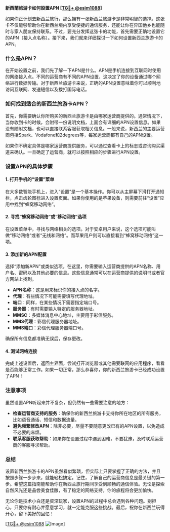 **新西蘭旅游卡如何設置APN [[TG💪+ @esim1088](https://t.me/s/esim1088)]**

如果你正计划去新西兰旅行，那么拥有一张新西兰旅游卡是非常明智的选择。这张卡不仅能够帮助你在新西兰境内享受便捷的通信服务，还能让你在异国他乡也能随时与家人朋友保持联系。不过，要充分发挥这张卡的功能，首先需要正确地设置它的APN（接入点名称）。接下来，我们就来详细探讨一下如何设置新西兰旅游卡的APN。

### 什么是APN？

在开始设置之前，我们先了解一下APN是什么。APN是手机连接到互联网时使用的网络接入点。不同的运营商有不同的APN设置，这决定了你的设备通过哪个网络进行数据传输。对于新西兰旅游卡来说，正确的APN设置意味着你可以顺利地访问互联网、发送短信以及拨打国际电话。

### 如何找到适合的新西兰旅游卡APN？

首先，你需要确认你所购买的新西兰旅游卡是由哪家运营商提供的。通常情况下，当你收到卡的时候，会附带一份说明文档，上面会有详细的APN设置信息。如果没有随附文档，也可以直接联系客服获取相关信息。一般来说，新西兰的主要运营商包括Spark、Vodafone和2degrees等，每家运营商都有自己的APN设置。

如果你不确定具体是哪家运营商提供服务，可以通过查看卡上的标志或咨询购买渠道来确认。一旦确定了运营商，就可以按照相应的步骤进行APN设置。

### 设置APN的具体步骤

#### 1. 打开手机的“设置”菜单

在大多数智能手机上，进入“设置”是一个基本操作。你可以从主屏幕下滑打开通知栏，点击齿轮图标进入设置页面。如果你使用的是苹果设备，则需要前往“设置”应用中找到“蜂窝移动网络”。

#### 2. 寻找“蜂窝移动网络”或“移动网络”选项

在设置菜单中，寻找与网络相关的选项。对于安卓用户来说，这个选项可能叫做“移动网络”或者“无线和网络”。而苹果用户则可以直接看到“蜂窝移动网络”这一项。

#### 3. 添加新的APN配置

选择“添加新APN”或类似选项。在这里，你需要输入运营商提供的APN名称、用户名、密码以及其他必要的信息。这些信息通常可以在运营商提供的说明书或者官方网站上找到。

- **APN名称**：这是用来标识你的接入点的名字。
- **代理**：有些情况下可能需要填写代理地址。
- **端口**：同样，在某些情况下需要指定端口号。
- **服务器**：有时需要输入特定的服务器地址。
- **MMSC**：多媒体消息中心地址，主要用于彩信服务。
- **MMS代理**：彩信代理服务器地址。
- **MMS端口**：彩信代理服务器端口号。

确保所有信息都准确无误后，保存更改。

#### 4. 测试网络连接

完成上述设置后，返回主界面，尝试打开浏览器或其他需要联网的应用程序，看看是否能够正常工作。如果一切正常，那么恭喜你，你的新西兰旅游卡已经成功设置了APN！

### 注意事项

虽然设置APN听起来并不复杂，但仍然有一些需要注意的地方：

- **检查运营商支持的服务**：确保你的新西兰旅游卡支持你所在地区的所有服务，比如语音通话、短信和数据流量。
- **避免频繁修改APN**：除非必要，尽量不要随意更改已有的APN设置，以免造成不必要的麻烦。
- **联系客服获取帮助**：如果你在设置过程中遇到困难，不要犹豫，及时联系运营商的客服寻求帮助。

### 总结

设置新西兰旅游卡的APN虽然看似繁琐，但实际上只要掌握了正确的方法，并且按照步骤一步步来，就能轻松搞定。记住，了解自己的运营商信息是最关键的第一步。希望这篇指南能帮助你在新西兰旅行期间享受到顺畅的通信体验。无论是探索自然风光还是品尝美食佳酿，有了稳定的网络支持，你的旅程将会更加愉快。

无论你是技术小白还是资深玩家，设置APN的过程中总会遇到各种问题。别担心，只要你有耐心并愿意学习，就一定能克服这些挑战。最后，祝你在新西兰玩得开心，留下美好的回忆！

[[TG💪+ @esim1088](https://t.me/s/esim1088) ![Image](https://i.postimg.cc/4NQfJmqS/Snipaste-2025-05-13-00-14-12.png)]